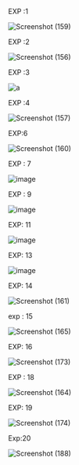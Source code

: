 EXP :1

![Screenshot (159)](https://user-images.githubusercontent.com/112576522/236117720-868d4643-cf2e-423d-80e7-91c02d253021.png)

EXP :2

![Screenshot (156)](https://user-images.githubusercontent.com/112576522/236118321-8b3fb537-7f4f-4017-b6c4-fb1f235defab.png)

EXP :3 

![a](https://user-images.githubusercontent.com/112576522/236118641-0ca8ae1e-6edf-4c04-947a-557009155adb.png)

EXP :4 

![Screenshot (157)](https://user-images.githubusercontent.com/112576522/236118998-b70a7b7a-d4dc-415f-a3c7-c4b7be650508.png)

EXP:6 

![Screenshot (160)](https://user-images.githubusercontent.com/112576522/236124271-75df0028-9421-4091-97e5-72055ac19c88.png)

EXP : 7 

![image](https://user-images.githubusercontent.com/112576522/236126837-4c6926fc-6a31-41a0-a2cd-6431317e6c2e.png)

EXP : 9 

![image](https://user-images.githubusercontent.com/112576522/236416320-4cf5b1f6-c224-4924-b791-327e459c5679.png)

EXP: 11 

![image](https://user-images.githubusercontent.com/112576522/236417244-879e35a2-2235-40b3-8735-3ce1ee935585.png)

EXP: 13

![image](https://user-images.githubusercontent.com/112576522/236614632-7da66819-cdb8-49b8-85c5-8a624ab55d4e.png)

EXP: 14

![Screenshot (161)](https://user-images.githubusercontent.com/112576522/236614801-f40ee2ce-1e65-4d96-9e4d-70a59811ab01.png)

exp : 15 

![Screenshot (165)](https://user-images.githubusercontent.com/112576522/237052160-97e1f867-8ce4-4785-a883-f380d460d80c.png)

EXP: 16

![Screenshot (173)](https://github.com/Shaiksammera/compiler-design-D/assets/112576522/23cca795-5ca0-4815-a9c3-8dc8d94c9d93)


EXP : 18

![Screenshot (164)](https://user-images.githubusercontent.com/112576522/237050212-1115e1c1-a70e-4605-9f8c-48a246dddd34.png)

EXP: 19 

![Screenshot (174)](https://github.com/Shaiksammera/compiler-design-D/assets/112576522/56210cc0-d123-46f2-8d4e-d62e403ed9f1)

Exp:20 

![Screenshot (188)](https://github.com/Shaiksammera/compiler-design-D/assets/112576522/7a3471f8-38e1-4a63-99c8-f6bba70e4280)







